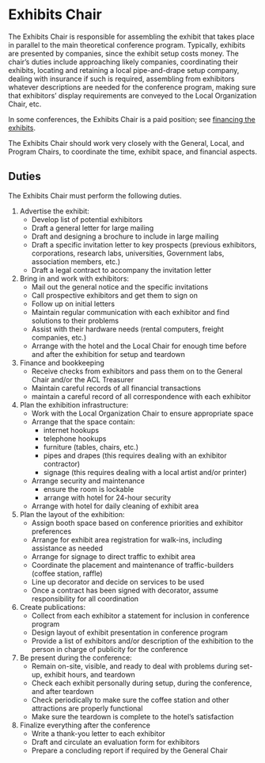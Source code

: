 # Exhibits Chair

The Exhibits Chair is responsible for assembling the exhibit that takes place in parallel to the main theoretical conference program.
Typically, exhibits are presented by companies, since the exhibit setup costs money.
The chair’s duties include approaching likely companies, coordinating their exhibits, locating and retaining a local pipe-and-drape setup company, dealing with insurance if such is required, assembling from exhibitors whatever descriptions are needed for the conference program, making sure that exhibitors’ display requirements are conveyed to the Local Organization Chair, etc.

In some conferences, the Exhibits Chair is a paid position; see [financing the exhibits](financing_exhibits.md).

The Exhibits Chair should work very closely with the General, Local, and Program Chairs, to coordinate the time, exhibit space, and financial aspects.

## Duties

The Exhibits Chair must perform the following duties.

1. Advertise the exhibit:
    - Develop list of potential exhibitors
    - Draft a general letter for large mailing
    - Draft and designing a brochure to include in large mailing
    - Draft a specific invitation letter to key prospects (previous exhibitors, corporations, research labs, universities, Government labs, association members, etc.)
    - Draft a legal contract to accompany the invitation letter
2. Bring in and work with exhibitors:
    - Mail out the general notice and the specific invitations
    - Call prospective exhibitors and get them to sign on
    - Follow up on initial letters
    - Maintain regular communication with each exhibitor and find solutions to their problems
    - Assist with their hardware needs (rental computers, freight companies, etc.)
    - Arrange with the hotel and the Local Chair for enough time before and after the exhibition for setup and teardown
3. Finance and bookkeeping
    - Receive checks from exhibitors and pass them on to the General Chair and/or the ACL Treasurer
    - Maintain careful records of all financial transactions
    - maintain a careful record of all correspondence with each exhibitor
4. Plan the exhibition infrastructure:
    - Work with the Local Organization Chair to ensure appropriate space
    - Arrange that the space contain:
        - internet hookups
        - telephone hookups
        - furniture (tables, chairs, etc.)
        - pipes and drapes (this requires dealing with an exhibitor contractor)
        - signage (this requires dealing with a local artist and/or printer)
    - Arrange security and maintenance
        - ensure the room is lockable
        - arrange with hotel for 24-hour security
    - Arrange with hotel for daily cleaning of exhibit area
5. Plan the layout of the exhibition:
    - Assign booth space based on conference priorities and exhibitor preferences
    - Arrange for exhibit area registration for walk-ins, including assistance as needed
    - Arrange for signage to direct traffic to exhibit area
    - Coordinate the placement and maintenance of traffic-builders (coffee station, raffle)
    - Line up decorator and decide on services to be used
    - Once a contract has been signed with decorator, assume responsibility for all coordination
6. Create publications:
    - Collect from each exhibitor a statement for inclusion in conference program
    - Design layout of exhibit presentation in conference program
    - Provide a list of exhibitors and/or description of the exhibition to the person in charge of publicity for the conference
7. Be present during the conference:
    - Remain on-site, visible, and ready to deal with problems during set-up, exhibit hours, and teardown
    - Check each exhibit personally during setup, during the conference, and after teardown
    - Check periodically to make sure the coffee station and other attractions are properly functional
    - Make sure the teardown is complete to the hotel’s satisfaction
8. Finalize everything after the conference
    - Write a thank-you letter to each exhibitor
    - Draft and circulate an evaluation form for exhibitors
    - Prepare a concluding report if required by the General Chair

